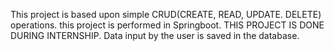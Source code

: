 This project is based upon simple CRUD(CREATE, READ, UPDATE. DELETE) operations.
this project is performed in Springboot. THIS PROJECT IS DONE DURING INTERNSHIP.
Data input by the user is saved in the database.
